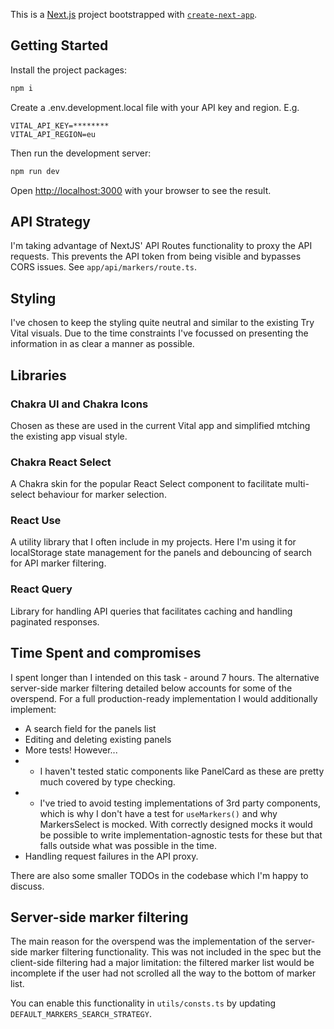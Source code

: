 This is a [Next.js](https://nextjs.org/) project bootstrapped with [`create-next-app`](https://github.com/vercel/next.js/tree/canary/packages/create-next-app).

## Getting Started

Install the project packages:
```bash
npm i
```

Create a .env.development.local file with your API key and region. E.g.
```
VITAL_API_KEY=********
VITAL_API_REGION=eu
```

Then run the development server:

```bash
npm run dev
```

Open [http://localhost:3000](http://localhost:3000) with your browser to see the result.

## API Strategy

I'm taking advantage of NextJS' API Routes functionality to proxy the API requests. This prevents the API token from being visible and bypasses CORS issues. See `app/api/markers/route.ts`.

## Styling

I've chosen to keep the styling quite neutral and similar to the existing Try Vital visuals. Due to the time constraints I've focussed on presenting the information in as clear a manner as possible. 

## Libraries

### Chakra UI and Chakra Icons

Chosen as these are used in the current Vital app and simplified mtching the existing app visual style.

### Chakra React Select

A Chakra skin for the popular React Select component to facilitate multi-select behaviour for marker selection.

### React Use

A utility library that I often include in my projects. Here I'm using it for localStorage state management for the panels and debouncing of search for API marker filtering.

### React Query

Library for handling API queries that facilitates caching and handling paginated responses.

## Time Spent and compromises

I spent longer than I intended on this task - around 7 hours. The alternative server-side marker filtering detailed below accounts for some of the overspend. For a full production-ready implementation I would additionally implement:

- A search field for the panels list
- Editing and deleting existing panels
- More tests! However...
- - I haven't tested static components like PanelCard as these are pretty much covered by type checking.
- - I've tried to avoid testing implementations of 3rd party components, which is why I don't have a test for `useMarkers()` and why MarkersSelect is mocked. With correctly designed mocks it would be possible to write implementation-agnostic tests for these but that falls outside what was possible in the time.
- Handling request failures in the API proxy.

There are also some smaller TODOs in the codebase which I'm happy to discuss.

## Server-side marker filtering

The main reason for the overspend was the implementation of the server-side marker filtering functionality. This was not included in the spec but the client-side filtering had a major limitation: the filtered marker list would be incomplete if the user had not scrolled all the way to the bottom of marker list.

You can enable this functionality in `utils/consts.ts` by updating `DEFAULT_MARKERS_SEARCH_STRATEGY`.